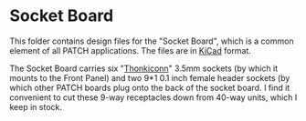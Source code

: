 # Socket Board

This folder contains design files for the "Socket Board", which is a common element of all PATCH applications. The files are in [KiCad](https://www.kicad.org/) format.

The Socket Board carries six "[Thonkiconn](https://www.thonk.co.uk/shop/thonkiconn/)" 3.5mm sockets (by which it mounts to the Front Panel) and two 9*1 0.1 inch female header sockets (by which other PATCH boards plug onto the back of the socket board. I find it convenient to cut these 9-way receptacles down from 40-way units, which I keep in stock.


